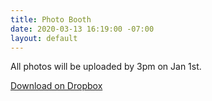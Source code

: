 ```yaml
---
title: Photo Booth
date: 2020-03-13 16:19:00 -07:00
layout: default
---
```


<p class="mb0 pb0">All photos will be uploaded by 3pm on Jan 1st.</p>
<p class="mt3 mb2 pb0"><a class="Button NoLine Caption" href="https://www.dropbox.com/sh/shq2ysgkl4x4db9/AADJbhjhPB5WzQfdookTiUnQa?dl=0" target="_blank">Download on Dropbox</a></p>

